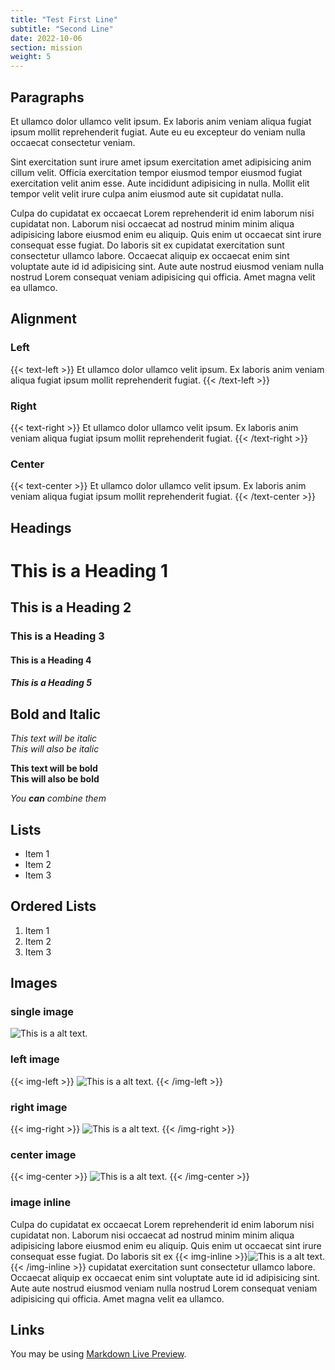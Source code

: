 ```yaml
---
title: "Test First Line"
subtitle: "Second Line"
date: 2022-10-06
section: mission
weight: 5
---
```


## Paragraphs
Et ullamco dolor ullamco velit ipsum. Ex laboris anim veniam aliqua fugiat ipsum mollit reprehenderit fugiat. Aute eu eu excepteur do veniam nulla occaecat consectetur veniam.

Sint exercitation sunt irure amet ipsum exercitation amet adipisicing anim cillum velit. Officia exercitation tempor eiusmod tempor eiusmod fugiat exercitation velit anim esse. Aute incididunt adipisicing in nulla. Mollit elit tempor velit velit irure culpa anim eiusmod aute sit cupidatat nulla.

Culpa do cupidatat ex occaecat Lorem reprehenderit id enim laborum nisi cupidatat non. Laborum nisi occaecat ad nostrud minim minim aliqua adipisicing labore eiusmod enim eu aliquip. Quis enim ut occaecat sint irure consequat esse fugiat. Do laboris sit ex cupidatat exercitation sunt consectetur ullamco labore. Occaecat aliquip ex occaecat enim sint voluptate aute id id adipisicing sint. Aute aute nostrud eiusmod veniam nulla nostrud Lorem consequat veniam adipisicing qui officia. Amet magna velit ea ullamco.

## Alignment

### Left
{{< text-left >}}
Et ullamco dolor ullamco velit ipsum. Ex laboris anim veniam aliqua fugiat ipsum mollit reprehenderit fugiat. 
{{< /text-left >}}
### Right
{{< text-right >}}
Et ullamco dolor ullamco velit ipsum. Ex laboris anim veniam aliqua fugiat ipsum mollit reprehenderit fugiat. 
{{< /text-right >}}
### Center
{{< text-center >}}
Et ullamco dolor ullamco velit ipsum. Ex laboris anim veniam aliqua fugiat ipsum mollit reprehenderit fugiat. 
{{< /text-center >}}


## Headings

# This is a Heading 1
## This is a Heading 2 
### This is a Heading 3 
#### This is a Heading 4 
##### This is a Heading 5 

## Bold and Italic

*This text will be italic*  
_This will also be italic_

**This text will be bold**  
__This will also be bold__

_You **can** combine them_


## Lists

* Item 1
* Item 2
* Item 3

## Ordered Lists

1. Item 1
1. Item 2
1. Item 3


## Images

### single image
![This is a alt text.](img/sample.png)

### left image
{{< img-left >}}
![This is a alt text.](img/sample.png)
{{< /img-left >}}

### right image
{{< img-right >}}
![This is a alt text.](img/sample.png)
{{< /img-right >}}

### center image
{{< img-center >}}
![This is a alt text.](img/sample.png)
{{< /img-center >}}

### image inline
Culpa do cupidatat ex occaecat Lorem reprehenderit id enim laborum nisi cupidatat non. Laborum nisi occaecat ad nostrud minim minim aliqua adipisicing labore eiusmod enim eu aliquip. Quis enim ut occaecat sint irure consequat esse fugiat. Do laboris sit ex {{< img-inline >}}![This is a alt text.](img/sample.png) {{< /img-inline >}} cupidatat exercitation sunt consectetur ullamco labore. Occaecat aliquip ex occaecat enim sint voluptate aute id id adipisicing sint. Aute aute nostrud eiusmod veniam nulla nostrud Lorem consequat veniam adipisicing qui officia. Amet magna velit ea ullamco.

## Links

You may be using [Markdown Live Preview](https://markdownlivepreview.com/).


